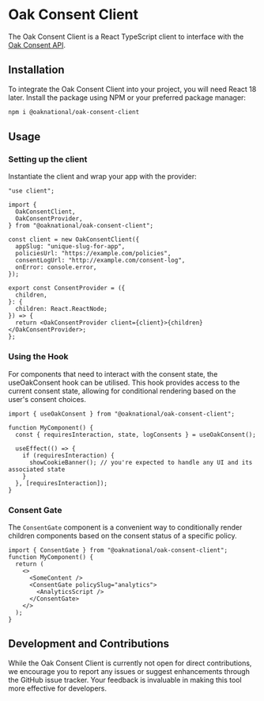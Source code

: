 # Oak Consent Client

The Oak Consent Client is a React TypeScript client to interface with the [Oak Consent API](https://github.com/oaknational/oak-consent-manager).

## Installation

To integrate the Oak Consent Client into your project, you will need React 18 later. Install the package using NPM or your preferred package manager:

```bash
npm i @oaknational/oak-consent-client
```

## Usage

### Setting up the client

Instantiate the client and wrap your app with the provider:

```tsx
"use client";

import {
  OakConsentClient,
  OakConsentProvider,
} from "@oaknational/oak-consent-client";

const client = new OakConsentClient({
  appSlug: "unique-slug-for-app",
  policiesUrl: "https://example.com/policies",
  consentLogUrl: "http://example.com/consent-log",
  onError: console.error,
});

export const ConsentProvider = ({
  children,
}: {
  children: React.ReactNode;
}) => {
  return <OakConsentProvider client={client}>{children}</OakConsentProvider>;
};
```

### Using the Hook

For components that need to interact with the consent state, the useOakConsent hook can be utilised. This hook provides access to the current consent state, allowing for conditional rendering based on the user's consent choices.

```tsx
import { useOakConsent } from "@oaknational/oak-consent-client";

function MyComponent() {
  const { requiresInteraction, state, logConsents } = useOakConsent();

  useEffect(() => {
    if (requiresInteraction) {
      showCookieBanner(); // you're expected to handle any UI and its associated state
    }
  }, [requiresInteraction]);
}
```

### Consent Gate

The `ConsentGate` component is a convenient way to conditionally render children components based on the consent status of a specific policy.

```tsx
import { ConsentGate } from "@oaknational/oak-consent-client";
function MyComponent() {
  return (
    <>
      <SomeContent />
      <ConsentGate policySlug="analytics">
        <AnalyticsScript />
      </ConsentGate>
    </>
  );
}
```

## Development and Contributions

While the Oak Consent Client is currently not open for direct contributions, we encourage you to report any issues or suggest enhancements through the GitHub issue tracker. Your feedback is invaluable in making this tool more effective for developers.
